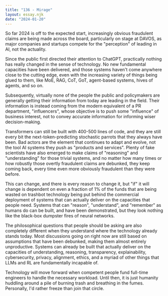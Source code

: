 ```yaml
---
title: "136 - Mirage"
layout: essay.njk
date: "2024-01-20"
---
```


So far 2024 is off to the expected start, increasingly obvious fraudulent claims are being made across the board, particularly on stage at DAVOS, as major companies and startups compete for the "perception" of leading in AI, not the actuality.

Since the public first directed their attention to ChatGPT, practically nothing has really changed in the sense of technology. No new fundamental capacities have been delivered, and those systems haven't come anywhere close to the cutting edge, even with the increasing variety of things being glued to them, like MoE, RAG, CoT, GoT, agent-based systems, hives of agents, and so on.

Subsequently, virtually none of the people the public and policymakers are generally getting their information from today are leading in the field. Their information is instead coming from the modern equivalent of a PR department, "influencers", whose objective is to push some "influence" of business interest, not to convey accurate information for informing wiser decision-making.

Transformers can still be built with 400-500 lines of code, and they are still every bit the next-token-predicting stochastic parrots that they always have been. Bad actors are the element that continues to adapt and evolve, not the tool AI systems they push as "products and services". Plenty of fake scientists have also emerged to make claims of "reasoning" and "understanding" for those trivial systems, and no matter how many times or how robustly those overtly fraudulent claims are debunked, they keep coming back, every time even more obviously fraudulent than they were before.

This can change, and there is every reason to change it, but "if" it will change is dependent on even a fraction of 1% of the funds that are being wasted on trashbot technology being put behind the commercial deployment of systems that can actually deliver on the capacities that people need. Systems that can "reason", "understand", and "remember" as humans do can be built, and have been demonstrated, but they look nothing like the black-box dumpster fires of neural networks.

The philosophical questions that people should be asking are also completely different when they understand where the technology already stands today. Most discussions going on right now are still based on assumptions that have been debunked, making them almost entirely unproductive. Systems can already be built that actually deliver on the capacities of understanding, reasoning, transparency, explainability, cybersecurity, privacy, alignment, ethics, and a myriad of other things that LLMs and RL are fundamentally incapable of.

Technology will move forward when competent people fund full-time engineers to handle the necessary workload. Until then, it is just humanity huddling around a pile of burning trash and breathing in the fumes. Personally, I'd rather freeze than join that circle.
